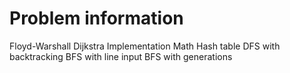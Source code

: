 # Problem information

Floyd-Warshall
Dijkstra
Implementation
Math
Hash table
DFS with backtracking
BFS with line input
BFS with generations